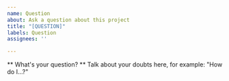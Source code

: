 ```yaml
---
name: Question
about: Ask a question about this project
title: "[QUESTION]"
labels: Question
assignees: ''

---
```


** What's your question? **
Talk about your doubts here, for example: "How do I...?"

